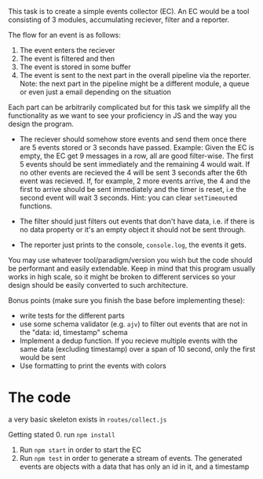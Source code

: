 This task is to create a simple events collector (EC). An EC would be a tool consisting of 3 modules,
accumulating reciever, filter and a reporter.

The flow for an event is as follows:
1. The event enters the reciever
2. The event is filtered and then
3. The event is stored in some buffer
4. The event is sent to the next part in the overall pipeline via the reporter.
Note: the next part in the pipeline might be a different module, a queue or even just a email depending on the situation

Each part can be arbitrarily complicated but for this task we simplify all the functionality as we want to see
your proficiency in JS and the way you design the program.

* The reciever should somehow store events and send them once there are 5 events stored or 3 seconds have passed.
Example:
Given the EC is empty, the EC get 9 messages in a row, all are good filter-wise. The first 5 events
should be sent immediately and the remaining 4 would wait. If no other events are recieved the 4 will be sent
3 seconds after the 6th event was recieved.
If, for example, 2 more events arrive, the 4 and the first to arrive should be sent immediately and the timer is reset,
i.e the second event will wait 3 seconds.
Hint: you can clear `setTimeout`ed functions.

* The filter should just filters out events that don't have data, i.e. if there is no data property or it's an empty object it
should not be sent through.

* The reporter just prints to the console, `console.log`, the events it gets.

You may use whatever tool/paradigm/version you wish but the code should be performant and easily extendable.
Keep in mind that this program usually works in high scale, so it might be broken to different services
so your design should be easily converted to such architecture.

Bonus points (make sure you finish the base before implementing these):
- write tests for the different parts
- use some schema validator (e.g. `ajv`) to filter out events that are not in the "data: id, timestamp" schema
- Implement a dedup function. If you recieve multiple events with the same data (excluding timestamp) 
	over a span of 10 second, only the first would be sent
- Use formatting to print the events with colors


# The code

a very basic skeleton exists in `routes/collect.js`

Getting stated
0. run `npm install`
1. Run `npm start` in order to start the EC
2. Run `npm test` in order to generate a stream of events. The generated events are objects
with a data that has only an id in it, and a timestamp
